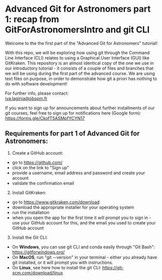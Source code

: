 # Advanced Git for Astronomers part 1: recap from GitForAstronomersIntro and git CLI
Welcome to the the first part of the "Advanced Git for Astronomers" tutorial!

With this repo, we will be exploring how using git through the Command Line Interface (CLI) relates to using a
Graphical User Interface (GUI) like GitKraken. This repository is an almost identical copy of the one we use in our 
introductory tutorial - it consists of a couple of files and branches that we will be using during the first part of 
the advanced course. We are using text files on purpose, in order to demonstrate how git a priori has nothing to do with
software development!

For further info, please contact:  
iva.laginja@obspm.fr

If you want to sign up for announcements about further installments of our git courses, 
feel free to sign up for notifications here (Google form):  
https://forms.gle/CkofT5ASMpfYCYN17


## Requirements for part 1 of Advanced Git for Astronomers:

1. Create a GitHub account:
  - go to https://github.com/
  - click on the link to "Sign up"
  - provide a username, email address and password and create your account
  - validate the confirmation email
  
2. Install GitKraken:
  - go to https://www.gitkraken.com/download
  - download the appropriate installer for your operating system
  - run the installation
  - when you open the app for the first time it will prompt you to sign in - use your GitHub account for this, and 
  the email you used to create your GitHub account
  
3. Install the Git CLI:
  - On **Windows**, you can use git CLI and conda easily through "Git Bash": https://gitforwindows.org/
  - On **MacOS**, run "git --version" in your terminal - either you already have git installed, or it will prompt you with instructions.
  - On **Linux**, see here how to install the git CLI: https://git-scm.com/download/linux
